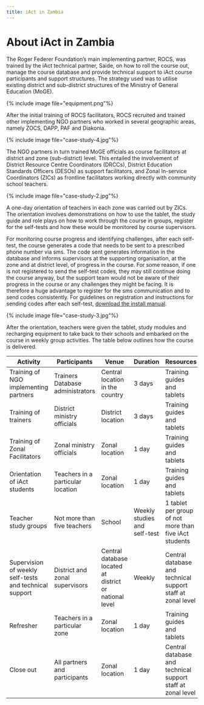 ```yaml
---
title: iAct in Zambia
---
```


# About iAct in Zambia

The Roger Federer Foundation’s main implementing partner, ROCS, was trained by the iAct technical partner, Saide, on how to roll the course out, manage the course database and provide technical support to iAct course participants and support structures. The strategy used was to utilise existing district and sub-district structures of the Ministry of General Education (MoGE).

{% include image file="equipment.png"%}

After the initial training of ROCS facilitators, ROCS recruited and trained other implementing NGO partners who worked in several geographic areas, namely ZOCS, DAPP, PAF and Diakonia.

{% include image file="case-study-4.jpg"%}

The NGO partners in turn trained MoGE officials as course facilitators at district and zone (sub-district) level. This entailed the involvement of District Resource Centre Coordinators (DRCCs), District Education Standards Officers (DESOs) as support facilitators, and Zonal In-service Coordinators (ZICs) as frontline facilitators working directly with community school teachers.

{% include image file="case-study-2.jpg"%}

A one-day orientation of teachers in each zone was carried out by ZICs. The orientation involves demonstrations on how to use the tablet, the study guide and role plays on how to work through the course in groups, register for the self-tests and how these would be monitored by course supervisors.

For monitoring course progress and identifying challenges, after each self-test, the course generates a code that needs to be sent to a prescribed phone number via sms. The code sent generates information in the database and informs supervisors at the supporting organisation, at the zone and at district level, of progress in the course. For some reason, if one is not registered to send the self-test codes, they may still continue doing the course anyway, but the support team would not be aware of their progress in the course or any challenges they might be facing. It is therefore a huge advantage to register for the sms communication and to send codes consistently. For guidelines on registration and instructions for sending codes after each self-test, [download the install manual](/pdfs/GooglePlay-android-manual.pdf).

{% include image file="case-study-3.jpg"%}

After the orientation, teachers were given the tablet, study modules and recharging equipment to take back to their schools and embarked on the course in weekly group activities.
The table below outlines how the course is delivered.

| Activity | Participants | Venue | Duration | Resources |
| ---      | ---          | ---   | ---      | ---       |
| Training of NGO implementing partners | Trainers Database administrators | Central location in the country | 3 days | Training guides and tablets |
| Training of trainers | District ministry officials | District location | 3 days | Training guides and tablets |
| Training of Zonal Facilitators | Zonal ministry officials | Zonal location | 1 day | Training guides and tablets |
| Orientation of iAct students | Teachers in a particular location | Zonal location | 1 day | Training guides and tablets |
| Teacher study groups | Not more than five teachers | School | Weekly studies and self-test | 1 tablet per group of not more than five iAct students |
| Supervision of weekly self-tests and technical support | District and zonal supervisors | Central database located at district or national level | Weekly | Central database and technical support staff at zonal level |
| Refresher | Teachers in a particular zone | Zonal location | 1 day | Training guides and tablets |
| Close out | All partners and participants | Zonal location | 1 day | Central database and technical support staff at zonal level |


